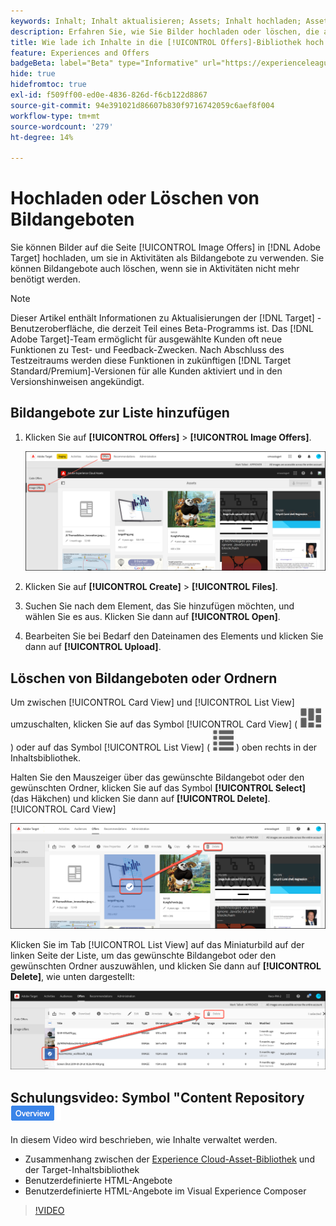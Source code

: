 ```yaml
---
keywords: Inhalt; Inhalt aktualisieren; Assets; Inhalt hochladen; Asset hochladen; Inhalt löschen
description: Erfahren Sie, wie Sie Bilder hochladen oder löschen, die als Bildangebote verwendet werden.
title: Wie lade ich Inhalte in die [!UICONTROL Offers]-Bibliothek hoch oder lösche sie?
feature: Experiences and Offers
badgeBeta: label="Beta" type="Informative" url="https://experienceleague.adobe.com/docs/target/using/introduction/intro.html?lang=de#beta newtab=true" tooltip="Was sind Beta-Funktionen in  [!DNL Adobe Target]?"
hide: true
hidefromtoc: true
exl-id: f509ff00-ed0e-4836-826d-f6cb122d8867
source-git-commit: 94e391021d86607b830f9716742059c6aef8f004
workflow-type: tm+mt
source-wordcount: '279'
ht-degree: 14%

---
```


# Hochladen oder Löschen von Bildangeboten

Sie können Bilder auf die Seite [!UICONTROL Image Offers] in [!DNL Adobe Target] hochladen, um sie in Aktivitäten als Bildangebote zu verwenden. Sie können Bildangebote auch löschen, wenn sie in Aktivitäten nicht mehr benötigt werden.

>[!NOTE]
>
>Dieser Artikel enthält Informationen zu Aktualisierungen der [!DNL Target] -Benutzeroberfläche, die derzeit Teil eines Beta-Programms ist. Das [!DNL Adobe Target]-Team ermöglicht für ausgewählte Kunden oft neue Funktionen zu Test- und Feedback-Zwecken. Nach Abschluss des Testzeitraums werden diese Funktionen in zukünftigen [!DNL Target Standard/Premium]-Versionen für alle Kunden aktiviert und in den Versionshinweisen angekündigt.

## Bildangebote zur Liste hinzufügen

1. Klicken Sie auf **[!UICONTROL Offers]** > **[!UICONTROL Image Offers]**.

   ![Angebote > Bildangebote](/help/main/c-experiences/c-manage-content/assets/image-offers-new.png)

1. Klicken Sie auf **[!UICONTROL Create]** > **[!UICONTROL Files]**.
1. Suchen Sie nach dem Element, das Sie hinzufügen möchten, und wählen Sie es aus. Klicken Sie dann auf **[!UICONTROL Open]**.
1. Bearbeiten Sie bei Bedarf den Dateinamen des Elements und klicken Sie dann auf **[!UICONTROL Upload]**.

## Löschen von Bildangeboten oder Ordnern

Um zwischen [!UICONTROL Card View] und [!UICONTROL List View] umzuschalten, klicken Sie auf das Symbol [!UICONTROL Card View] ( ![Symbol für die Kartenansicht](/help/main/c-experiences/c-manage-content/assets/icon-tile.png) ) oder auf das Symbol [!UICONTROL List View] ( ![Symbol für die Listenansicht](/help/main/c-experiences/c-manage-content/assets/icon-list-view.png) ) oben rechts in der Inhaltsbibliothek.

Halten Sie den Mauszeiger über das gewünschte Bildangebot oder den gewünschten Ordner, klicken Sie auf das Symbol **[!UICONTROL Select]** (das Häkchen) und klicken Sie dann auf **[!UICONTROL Delete]**.[!UICONTROL Card View]

![Angebot aus Kartenansicht löschen](/help/main/c-experiences/c-manage-content/assets/delete-card-view.png)

Klicken Sie im Tab [!UICONTROL List View] auf das Miniaturbild auf der linken Seite der Liste, um das gewünschte Bildangebot oder den gewünschten Ordner auszuwählen, und klicken Sie dann auf **[!UICONTROL Delete]**, wie unten dargestellt:

![Ausgewähltes Element löschen](/help/main/c-experiences/c-manage-content/assets/delete-image-offer.png)

## Schulungsvideo: Symbol &quot;Content Repository ![Überblick&quot;](/help/main/assets/overview.png)

In diesem Video wird beschrieben, wie Inhalte verwaltet werden.

* Zusammenhang zwischen der [Experience Cloud-Asset-Bibliothek](https://experienceleague.adobe.com/docs/core-services/interface/assets/creative-cloud.html) und der Target-Inhaltsbibliothek
* Benutzerdefinierte HTML-Angebote
* Benutzerdefinierte HTML-Angebote im Visual Experience Composer

>[!VIDEO](https://video.tv.adobe.com/v/17387)
